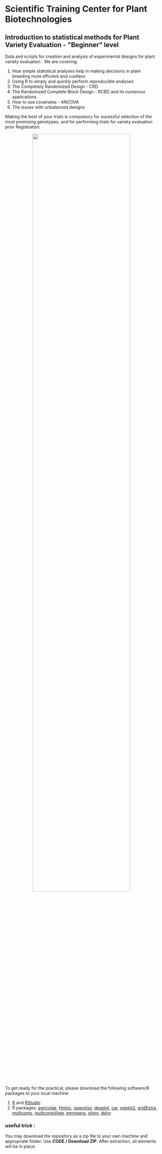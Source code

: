 # Scientific Training Center for Plant Biotechnologies
## Introduction to statistical methods for Plant Variety Evaluation - "Beginner" level

Data and scripts for creation and analysis of experimental designs for plant variety evaluation . We are covering:  

1. How simple statistical analyses help in making decisions in plant breeding more efficient and costless
2. Using R to simply and quickly perform reproducible analyses
3. The Completely Randomized Design - CRD
4. The Randomized Complete Block Design - RCBD and its numerous applications
5. How to use covariates - ANCOVA 
6. The issues with unbalanced designs

Making the best of your trials is compulsory for sucessful selection of the most promising genotypes, and for performing trials for variety evaluation prior Registration.
<p align="center">
  <img src="https://github.com/Laurent-Gentzbittel/SciTrainCenter2021_BeginnerLevel_StatPlantVarietyEvaluation/blob/main/TrialsPictures.png" width="80%" height="80%">
</p>

To get ready for the practical, please download the following software/R packages to your local machine

1. [R](https://www.r-project.org/) and [RStudio](https://www.rstudio.com/products/rstudio/download/)
2. R packages: [agricolae](https://cran.r-project.org/web/packages/agricolae), [Hmisc](https://cran.r-project.org/web/packages/Hmisc), [openxlsx](https://cran.r-project.org/web/packages/openxlsx), [desplot](https://cran.r-project.org/web/packages/desplot), [car](https://cran.r-project.org/web/packages/car), [ggplot2](https://cran.r-project.org/web/packages/ggplot2/), [gridExtra](https://cran.r-project.org/web/packages/gridExtra), [multcomp](https://cran.r-project.org/web/packages/multcomp), [multcompView](https://cran.r-project.org/web/packages/multcompView), [emmeans](https://cran.r-project.org/web/packages/emmeans), [shiny](https://cran.r-project.org/web/packages/shiny), [dplyr](https://cran.r-project.org/web/packages/dplyr)

### useful trick :
You may download the repository as a zip file to your own machine and appropriate folder: Use **CODE / Download ZIP**. After extraction, all elements will be in place.  
